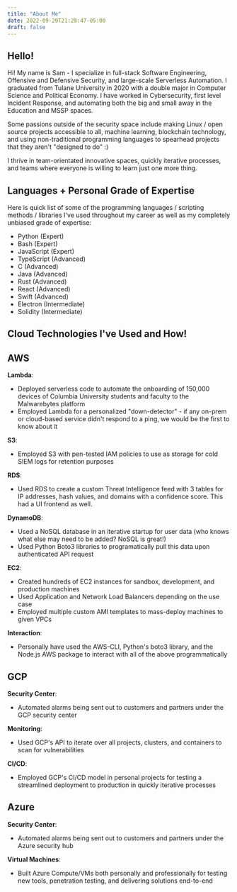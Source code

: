 ```yaml
---
title: "About Me"
date: 2022-09-20T21:28:47-05:00
draft: false
---
```

## Hello!

Hi! My name is Sam - I specialize in full-stack Software Engineering, Offensive and Defensive Security, and large-scale Serverless Automation. I graduated from Tulane University in 2020 with a double major in Computer Science and Political Economy. I have worked in Cybersecurity, first level Incident Response, and automating both the big and small away in the Education and MSSP spaces.

Some passions outside of the security space include making Linux / open source projects accessible to all, machine learning, blockchain technology, and using non-traditional programming languages to spearhead projects that they aren't "designed to do" :)

I thrive in team-orientated innovative spaces, quickly iterative processes, and teams where everyone is willing to learn just one more thing.

## Languages + Personal Grade of Expertise

Here is quick list of some of the programming languages / scripting methods / libraries I've used throughout my career as well as my completely unbiased grade of expertise:
- Python (Expert)
- Bash (Expert)
- JavaScript (Expert)
- TypeScript (Advanced) 
- C (Advanced)
- Java (Advanced)
- Rust (Advanced)
- React (Advanced)
- Swift (Advanced)
- Electron (Intermediate)
- Solidity (Intermediate)

## Cloud Technologies I've Used and How!

## AWS
**Lambda**:
- Deployed serverless code to automate the onboarding of 150,000 devices of Columbia University students and faculty to the Malwarebytes platform
- Employed Lambda for a personalized "down-detector" - if any on-prem or cloud-based service didn't respond to a ping, we would be the first to know about it
	
**S3**:
- Employed S3 with pen-tested IAM policies to use as storage for cold SIEM logs for retention purposes

**RDS**:
- Used RDS to create a custom Threat Intelligence feed with 3 tables for IP addresses, hash values, and domains with a confidence score. This had a UI frontend as well. 

**DynamoDB**:
- Used a NoSQL database in an iterative startup for user data (who knows what else may need to be added? NoSQL is great!) 
- Used Python Boto3 libraries to programatically pull this data upon authenticated API request

**EC2**:
- Created hundreds of EC2 instances for sandbox, development, and production machines
- Used Application and Network Load Balancers depending on the use case
- Employed multiple custom AMI templates to mass-deploy machines to given VPCs

**Interaction**:
- Personally have used the AWS-CLI, Python's boto3 library, and the Node.js AWS package to interact with all of the above programmatically

## GCP 
**Security Center**: 
- Automated alarms being sent out to customers and partners under the GCP security center

**Monitoring**:
- Used GCP's API to iterate over all projects, clusters, and containers to scan for vulnerabilities

**CI/CD**:
- Employed GCP's CI/CD model in personal projects for testing a streamlined deployment to production in quickly iterative processes

## Azure
**Security Center**: 
- Automated alarms being sent out to customers and partners under the Azure security hub

**Virtual Machines**:
- Built Azure Compute/VMs both personally and professionally for testing new tools, penetration testing, and delivering solutions end-to-end 
